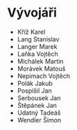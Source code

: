 # Vývojáři

+ Kříž Karel
+ Lang Stanislav
+ Langer Marek
+ Laňka Vojtěch
+ Michálek Martin
+ Morávek Matouš
+ Nepimach Vojtěch
+ Polák Jakub
+ Pospíšil Jan
+ Serbousek Jan
+ Štěpánek Jan
+ Udatný Tadeáš
+ Wendler Šimon

